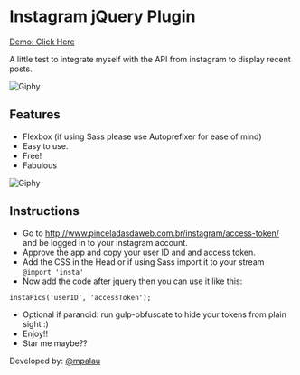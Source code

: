 # Instagram jQuery Plugin

[Demo: Click Here](http://mike3run.github.io/instagram-jquery/)

A little test to integrate myself with the API from instagram to display recent posts.

![Giphy](http://media0.giphy.com/media/OJbr914LLiETe/giphy.gif)

## Features
- Flexbox (if using Sass please use Autoprefixer for ease of mind)
- Easy to use.
- Free!
- Fabulous

![Giphy](http://media4.giphy.com/media/4oY18KcpgdSI8/giphy.gif)


## Instructions
- Go to http://www.pinceladasdaweb.com.br/instagram/access-token/ and be logged in to your instagram account.
- Approve the app and copy your user ID and and access token.
- Add the CSS in the Head or if using Sass import it to your stream `@import 'insta'`
- Now add the code after jquery then you can use it like this:

```
instaPics('userID', 'accessToken');
```
- Optional if paranoid: run gulp-obfuscate to hide your tokens from plain sight :)
- Enjoy!!
- Star me maybe??

Developed by: [@mpalau](https://twitter.com/mpalau/)
